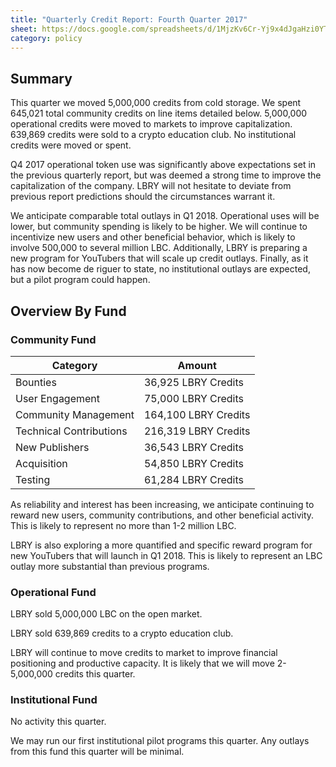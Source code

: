 ```yaml
---
title: "Quarterly Credit Report: Fourth Quarter 2017"
sheet: https://docs.google.com/spreadsheets/d/1MjzKv6Cr-Yj9x4dJgaHzi0YT51ib4FBje-3nPfUtQOg/edit?usp=sharing
category: policy
---
```


## Summary

This quarter we moved 5,000,000 credits from cold storage.  We spent 645,021 total community credits on line items detailed below. 5,000,000 operational credits were moved to markets to improve capitalization. 639,869 credits were sold to a crypto education club.  No institutional credits were moved or spent.

Q4 2017 operational token use was significantly above expectations set in the previous quarterly report, but was deemed a strong time to improve the capitalization of the company. LBRY will not hesitate to deviate from previous report predictions should the circumstances warrant it.

We anticipate comparable total outlays in Q1 2018. Operational uses will be lower, but community spending is likely to be higher. We will continue to incentivize new users and other beneficial behavior, which is likely to involve 500,000 to several million LBC. Additionally, LBRY is preparing a new program for YouTubers that will scale up credit outlays. Finally, as it has now become de riguer to state, no institutional outlays are expected, but a pilot program could happen.

## Overview By Fund

### Community Fund

| Category | Amount |
|---|---|
| Bounties | 36,925 LBRY Credits |
| User Engagement | 75,000 LBRY Credits |
| Community Management | 164,100 LBRY Credits |
| Technical Contributions | 216,319 LBRY Credits |
| New Publishers | 36,543 LBRY Credits |
| Acquisition | 54,850 LBRY Credits |
| Testing | 61,284 LBRY Credits |

As reliability and interest has been increasing, we anticipate continuing to reward new users, community contributions, and other beneficial activity. This is likely to represent no more than 1-2 million LBC.

LBRY is also exploring a more quantified and specific reward program for new YouTubers that will launch in Q1 2018. This is likely to represent an LBC outlay more substantial than previous programs.

### Operational Fund

LBRY sold 5,000,000 LBC on the open market.

LBRY sold 639,869 credits to a crypto education club.

LBRY will continue to move credits to market to improve financial positioning and productive capacity. It is likely that we will move 2-5,000,000 credits this quarter.

### Institutional Fund

No activity this quarter.

We may run our first institutional pilot programs this quarter. Any outlays from this fund this quarter will be minimal.
